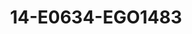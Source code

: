 ---
title: 14-E0634-EGO1483
image: /v1543919832/viterbo/14-E0634-EGO1483.jpg
brand: ego
layout: vestito
---